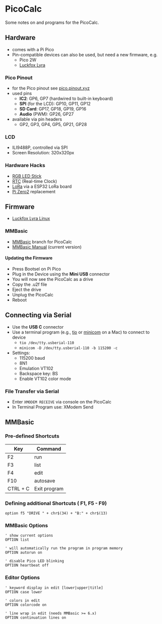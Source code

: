 # PicoCalc

Some notes on and programs for the PicoCalc.


## Hardware

- comes with a Pi Pico
- Pin-compatible devices can also be used, but need a new firmware, e.g.
  - Pico 2W
  - [Luckfox Lyra](https://wiki.luckfox.com/Luckfox-Lyra/Introduction/)

### Pico Pinout
- for the Pico pinout see [pico.pinout.xyz](https://pico.pinout.xyz/)
- used pins
  - **IC2**: GP6, GP7 (hardwired to built-in keyboard)
  - **SPI** (for the LCD): GP10, GP11, GP12
  - **SD Card**: GP17, GP18, GP19, GP16
  - **Audio** (PWM): GP26, GP27
- available via pin headers
  -   GP2, GP3, GP4, GP5, GP21, GP28

### LCD

  - ILI9488P, controlled via SPI
  - Screen Resolution: 320x320px

### Hardware Hacks

- [RGB LED Stick](https://steinlaus.de/rgb-led-stick-fuer-den-picocalc/)
- [RTC](https://forum.clockworkpi.com/t/rtc-inside-the-case/16484) (Real-time Clock)
- [LoRa](https://forum.clockworkpi.com/t/picocalc-with-lora/16773) via a ESP32 LoRa board
- [Pi Zero2](https://forum.clockworkpi.com/t/raspberry-pi-zero-2-on-picocalc/17946) replacement

## Firmware 

- [Luckfox Lyra Linux](https://forum.clockworkpi.com/t/luckfox-lyra-on-picocalc/16280)


### MMBasic

- [MMBasic](https://github.com/madcock/PicoMiteAllVersions) branch for PicoCalc
- [MMBasic Manual](https://geoffg.net/Downloads/picomite/PicoMite_User_Manual.pdf) (current version)


#### Updating the Firmware

- Press Bootsel on Pi Pico
- Plug in the Device using the **Mini USB** connector
- You will now see the PicoCalc as a drive
- Copy the .u2f file
- Eject the drive
- Unplug the PicoCalc
- Reboot

## Connecting via Serial 

- Use the **USB C** connector
- Use a terminal program (e.g., [tio](https://github.com/tio/tio) or [minicom](https://formulae.brew.sh/formula/minicom) on a Mac) to connect to device
  - `tio /dev/tty.usberial-110`
  - `minicom -D /dev/tty.usberial-110 -b 115200 -c`
- Settings:
  - 115200 baud
  - 8N1
  - Emulation VT102
  - Backspace key: BS
  - Enable VT102 color mode

### File Transfer via Serial

- Enter `XMODEM RECEIVE` via console on the PicoCalc
- In Terminal Program use: XModem Send

## MMBasic

### Pre-defined Shortcuts

| Key | Command |
|--|--|
| F2 | run  |
| F3 | list |
| F4 | edit |
| F10 | autosave |
| CTRL + C| Exit program |

### Defining additional Shortcuts ( F1, F5 - F9)

``` BASIC
option f5 "DRIVE " + chr$(34) + "B:" + chr$(13)
```

 ### MMBasic Options

``` BASIC
' show current options
OPTION list

' will automatically run the program in program memory
OPTION autorun on

' disable Pico LED blinking
OPTION heartbeat off
```

### Editor Options

``` BASIC
' keyword display in edit [lower|upper|title]
OPTION case lower

' colors in edit
OPTION colorcode on

' line wrap in edit (needs MMBasic >= 6.x)
OPTION continuation lines on
```
